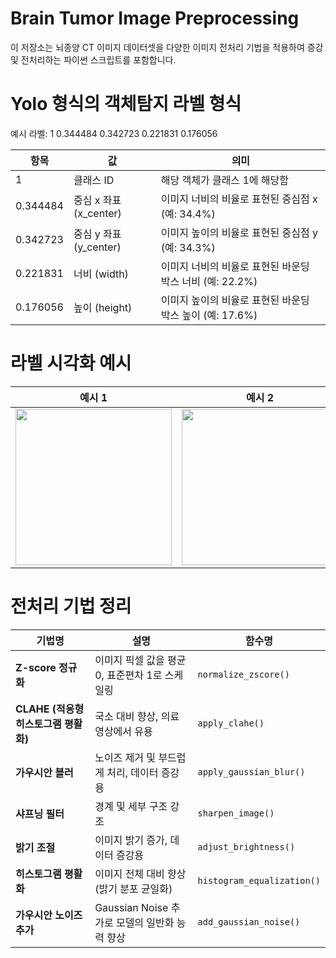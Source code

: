 
# Brain Tumor Image Preprocessing

이 저장소는 뇌종양 CT 이미지 데이터셋을 다양한 이미지 전처리 기법을 적용하여 증강 및 전처리하는 파이썬 스크립트를 포함합니다.


# Yolo 형식의 객체탐지 라벨 형식
예시 라벨: 1 0.344484 0.342723 0.221831 0.176056

| 항목             | 값                   | 의미                                                      |
|----------------|--------------------|---------------------------------------------------------|
| 1              | 클래스 ID           | 해당 객체가 클래스 1에 해당함                               |
| 0.344484       | 중심 x 좌표 (x_center) | 이미지 너비의 비율로 표현된 중심점 x (예: 34.4%)               |
| 0.342723       | 중심 y 좌표 (y_center) | 이미지 높이의 비율로 표현된 중심점 y (예: 34.3%)               |
| 0.221831       | 너비 (width)         | 이미지 너비의 비율로 표현된 바운딩 박스 너비 (예: 22.2%)         |
| 0.176056       | 높이 (height)        | 이미지 높이의 비율로 표현된 바운딩 박스 높이 (예: 17.6%)         |



# 라벨 시각화 예시


| 예시 1 | 예시 2 | 예시 3 |
|--------|--------|--------|
| <img src="https://github.com/user-attachments/assets/11e68c81-3e40-45be-90ac-b59f0d136389" width="250"/> | <img src="https://github.com/user-attachments/assets/ae02f42e-1e21-448b-aef1-e67af32a2a62" width="250"/> | <img src="https://github.com/user-attachments/assets/def1510e-6541-4c6f-9196-c35d556a6c96" width="250"/> |





# 전처리 기법 정리

| 기법명                       | 설명                               | 함수명                        |
| ------------------------- | -------------------------------- | -------------------------- |
| **Z-score 정규화**           | 이미지 픽셀 값을 평균 0, 표준편차 1로 스케일링     | `normalize_zscore()`       |
| **CLAHE (적응형 히스토그램 평활화)** | 국소 대비 향상, 의료 영상에서 유용             | `apply_clahe()`            |
| **가우시안 블러**               | 노이즈 제거 및 부드럽게 처리, 데이터 증강용        | `apply_gaussian_blur()`    |
| **샤프닝 필터**                | 경계 및 세부 구조 강조                    | `sharpen_image()`          |
| **밝기 조절**                 | 이미지 밝기 증가, 데이터 증강용               | `adjust_brightness()`      |
| **히스토그램 평활화**             | 이미지 전체 대비 향상 (밝기 분포 균일화)         | `histogram_equalization()` |
| **가우시안 노이즈 추가**           | Gaussian Noise 추가로 모델의 일반화 능력 향상 | `add_gaussian_noise()`     |

